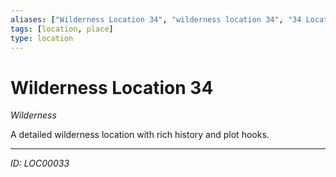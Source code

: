 ```yaml
---
aliases: ["Wilderness Location 34", "wilderness location 34", "34 Location Wilderness"]
tags: [location, place]
type: location
---
```


# Wilderness Location 34

*Wilderness*

A detailed wilderness location with rich history and plot hooks.

---
*ID: LOC00033*